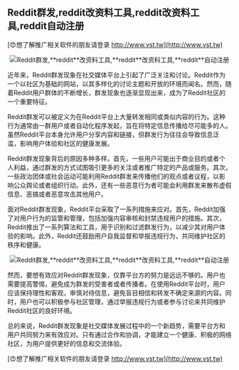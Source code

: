## **Reddit群发,**reddit**改资料工具,**reddit**改资料工具,**reddit**自动注册**

[😍想了解推广相关软件的朋友请登录 http://www.vst.tw](http://www.vst.tw)

 <center><img src="https://vst.tw/MP4/tuiguang/png/4.png" alt="Reddit群发,**reddit**改资料工具,**reddit**改资料工具,**reddit**自动注册"></center>

近年来，Reddit群发现象在社交媒体平台上引起了广泛关注和讨论。Reddit作为一个以社区为基础的网站，以其多样化的讨论主题和开放的环境而闻名。然而，随着Reddit用户群体的不断增长，群发现象也逐渐显现出来，成为了Reddit社区的一个重要特征。

Reddit群发可以被定义为在Reddit平台上大量转发相同或类似内容的行为。这种行为通常由一群用户或者自动化程序发起，旨在将特定信息传播给尽可能多的人。虽然Reddit平台本身允许用户分享内容和链接，但群发行为往往会导致信息泛滥，影响用户体验和社区的健康发展。

Reddit群发现象背后的原因多种多样。首先，一些用户可能出于商业目的或者个人利益，通过群发的方式试图吸引更多的关注或者推广特定的产品或服务。其次，一些政治团体或社会运动可能利用Reddit群发来传播他们的观点或者议程，以影响公众舆论或者组织行动。此外，还有一些恶意行为者可能会利用群发来散布虚假信息、恶搞或者恶意攻击其他用户。

面对Reddit群发现象，Reddit平台采取了一系列措施来应对。首先，Reddit加强了对用户行为的监管和管理，包括加强内容审核和封禁违规用户的措施。其次，Reddit推出了一系列算法和工具，用于识别和过滤群发行为，以减少其对用户体验的影响。此外，Reddit还鼓励用户自我监督和举报违规行为，共同维护社区的秩序和健康。

 <center><img src="https://vst.tw/MP4/tuiguang/png/5.png" alt="Reddit群发,**reddit**改资料工具,**reddit**改资料工具,**reddit**自动注册"></center>

然而，要想有效应对Reddit群发现象，仅靠平台方的努力是远远不够的。用户也需要提高警惕，避免成为群发的受害者或者传播者。在使用Reddit平台时，用户应该保持理性和客观，审慎对待信息，避免盲目相信和转发不确定来源的内容。同时，用户也可以积极参与社区管理，通过举报违规行为或者参与讨论来共同维护Reddit社区的良好环境。

总的来说，Reddit群发现象是社交媒体发展过程中的一个新趋势，需要平台方和用户共同努力来有效应对。只有通过合作和协调，才能建立一个健康、积极的网络社区，为用户提供更好的信息和交流体验。

[😍想了解推广相关软件的朋友请登录 http://www.vst.tw](http://www.vst.tw)



